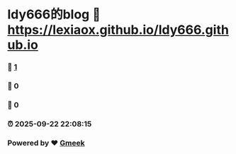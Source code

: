 # ldy666的blog :link: https://lexiaox.github.io/ldy666.github.io 
### :page_facing_up: [1](https://lexiaox.github.io/ldy666.github.io/tag.html) 
### :speech_balloon: 0 
### :hibiscus: 0 
### :alarm_clock: 2025-09-22 22:08:15 
### Powered by :heart: [Gmeek](https://github.com/Meekdai/Gmeek)
